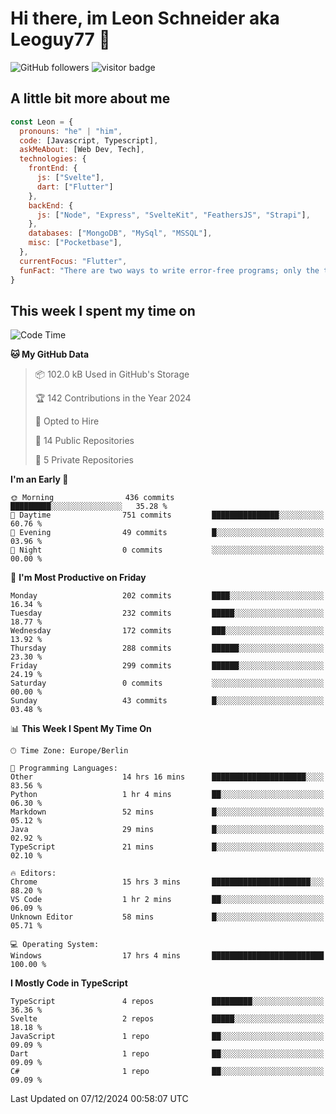 # Hi there, im Leon Schneider aka Leoguy77 👋

![GitHub followers](https://img.shields.io/github/followers/leoguy77.svg?style=social&label=Followers) ![visitor badge](https://vbr.nathanchung.dev/badge?page_id=Leoguy77)

## A little bit more about me

```javascript
const Leon = {
  pronouns: "he" | "him",
  code: [Javascript, Typescript],
  askMeAbout: [Web Dev, Tech],
  technologies: {
    frontEnd: {
      js: ["Svelte"],
      dart: ["Flutter"]
    },
    backEnd: {
      js: ["Node", "Express", "SvelteKit", "FeathersJS", "Strapi"],
    },
    databases: ["MongoDB", "MySql", "MSSQL"],
    misc: ["Pocketbase"],
  },
  currentFocus: "Flutter",
  funFact: "There are two ways to write error-free programs; only the third one works"
}
```

## This week I spent my time on

<!--START_SECTION:waka-->
![Code Time](http://img.shields.io/badge/Code%20Time-338%20hrs%2028%20mins-blue)

**🐱 My GitHub Data** 

> 📦 102.0 kB Used in GitHub's Storage 
 > 
> 🏆 142 Contributions in the Year 2024
 > 
> 💼 Opted to Hire
 > 
> 📜 14 Public Repositories 
 > 
> 🔑 5 Private Repositories 
 > 
**I'm an Early 🐤** 

```text
🌞 Morning                436 commits         █████████░░░░░░░░░░░░░░░░   35.28 % 
🌆 Daytime                751 commits         ███████████████░░░░░░░░░░   60.76 % 
🌃 Evening                49 commits          █░░░░░░░░░░░░░░░░░░░░░░░░   03.96 % 
🌙 Night                  0 commits           ░░░░░░░░░░░░░░░░░░░░░░░░░   00.00 % 
```
📅 **I'm Most Productive on Friday** 

```text
Monday                   202 commits         ████░░░░░░░░░░░░░░░░░░░░░   16.34 % 
Tuesday                  232 commits         █████░░░░░░░░░░░░░░░░░░░░   18.77 % 
Wednesday                172 commits         ███░░░░░░░░░░░░░░░░░░░░░░   13.92 % 
Thursday                 288 commits         ██████░░░░░░░░░░░░░░░░░░░   23.30 % 
Friday                   299 commits         ██████░░░░░░░░░░░░░░░░░░░   24.19 % 
Saturday                 0 commits           ░░░░░░░░░░░░░░░░░░░░░░░░░   00.00 % 
Sunday                   43 commits          █░░░░░░░░░░░░░░░░░░░░░░░░   03.48 % 
```


📊 **This Week I Spent My Time On** 

```text
🕑︎ Time Zone: Europe/Berlin

💬 Programming Languages: 
Other                    14 hrs 16 mins      █████████████████████░░░░   83.56 % 
Python                   1 hr 4 mins         ██░░░░░░░░░░░░░░░░░░░░░░░   06.30 % 
Markdown                 52 mins             █░░░░░░░░░░░░░░░░░░░░░░░░   05.12 % 
Java                     29 mins             █░░░░░░░░░░░░░░░░░░░░░░░░   02.92 % 
TypeScript               21 mins             █░░░░░░░░░░░░░░░░░░░░░░░░   02.10 % 

🔥 Editors: 
Chrome                   15 hrs 3 mins       ██████████████████████░░░   88.20 % 
VS Code                  1 hr 2 mins         ██░░░░░░░░░░░░░░░░░░░░░░░   06.09 % 
Unknown Editor           58 mins             █░░░░░░░░░░░░░░░░░░░░░░░░   05.71 % 

💻 Operating System: 
Windows                  17 hrs 4 mins       █████████████████████████   100.00 % 
```

**I Mostly Code in TypeScript** 

```text
TypeScript               4 repos             █████████░░░░░░░░░░░░░░░░   36.36 % 
Svelte                   2 repos             █████░░░░░░░░░░░░░░░░░░░░   18.18 % 
JavaScript               1 repo              ██░░░░░░░░░░░░░░░░░░░░░░░   09.09 % 
Dart                     1 repo              ██░░░░░░░░░░░░░░░░░░░░░░░   09.09 % 
C#                       1 repo              ██░░░░░░░░░░░░░░░░░░░░░░░   09.09 % 
```




 Last Updated on 07/12/2024 00:58:07 UTC
<!--END_SECTION:waka-->
